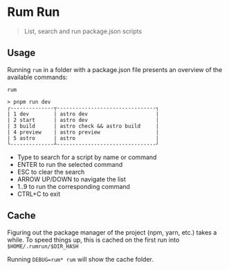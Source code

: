 # Rum Run

> List, search and run package.json scripts

## Usage

Running `rum` in a folder with a package.json file presents an overview of the available commands:

```shell
rum

> pnpm run dev
┌--------------┬--------------------------------┐
| 1 dev        | astro dev                      |
| 2 start      | astro dev                      |
| 3 build      | astro check && astro build     |
| 4 preview    | astro preview                  |
| 5 astro      | astro                          |
└--------------┴--------------------------------┘
```

* Type to search for a script by name or command
* ENTER to run the selected command
* ESC to clear the search
* ARROW UP/DOWN to navigate the list
* 1..9 to run the corresponding command
* CTRL+C to exit

## Cache

Figuring out the package manager of the project (npm, yarn, etc.) takes a while.
To speed things up, this is cached on the first run into `$HOME/.rumrun/$DIR_HASH`

Running `DEBUG=rum* rum` will show the cache folder.